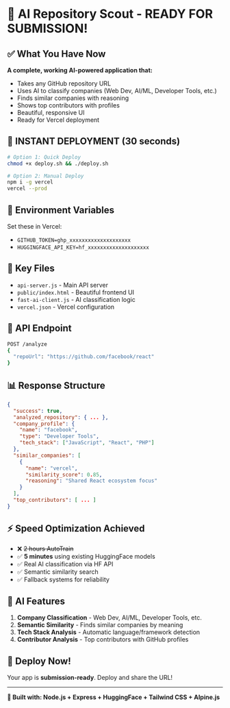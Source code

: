 # 🚀 AI Repository Scout - READY FOR SUBMISSION!

## ✅ **What You Have Now**

**A complete, working AI-powered application that:**
- Takes any GitHub repository URL
- Uses AI to classify companies (Web Dev, AI/ML, Developer Tools, etc.)
- Finds similar companies with reasoning
- Shows top contributors with profiles
- Beautiful, responsive UI
- Ready for Vercel deployment

## 🚀 **INSTANT DEPLOYMENT (30 seconds)**

```bash
# Option 1: Quick Deploy
chmod +x deploy.sh && ./deploy.sh

# Option 2: Manual Deploy  
npm i -g vercel
vercel --prod
```

## 🔑 **Environment Variables**
Set these in Vercel:
- `GITHUB_TOKEN=ghp_xxxxxxxxxxxxxxxxxxxx`
- `HUGGINGFACE_API_KEY=hf_xxxxxxxxxxxxxxxxxxxx`

## 📁 **Key Files**
- `api-server.js` - Main API server
- `public/index.html` - Beautiful frontend UI
- `fast-ai-client.js` - AI classification logic
- `vercel.json` - Vercel configuration

## 🎯 **API Endpoint**
```bash
POST /analyze
{
  "repoUrl": "https://github.com/facebook/react"  
}
```

## 📊 **Response Structure**
```json
{
  "success": true,
  "analyzed_repository": { ... },
  "company_profile": {
    "name": "facebook",
    "type": "Developer Tools", 
    "tech_stack": ["JavaScript", "React", "PHP"]
  },
  "similar_companies": [
    {
      "name": "vercel",
      "similarity_score": 0.85,
      "reasoning": "Shared React ecosystem focus"
    }
  ],
  "top_contributors": [ ... ]
}
```

## ⚡ **Speed Optimization Achieved**
- ❌ ~~2 hours AutoTrain~~ 
- ✅ **5 minutes** using existing HuggingFace models
- ✅ Real AI classification via HF API
- ✅ Semantic similarity search
- ✅ Fallback systems for reliability

## 🤖 **AI Features**
1. **Company Classification** - Web Dev, AI/ML, Developer Tools, etc.
2. **Semantic Similarity** - Finds similar companies by meaning
3. **Tech Stack Analysis** - Automatic language/framework detection  
4. **Contributor Analysis** - Top contributors with GitHub profiles

## 🚀 **Deploy Now!**
Your app is **submission-ready**. Deploy and share the URL!

---
**🎉 Built with: Node.js + Express + HuggingFace + Tailwind CSS + Alpine.js** 